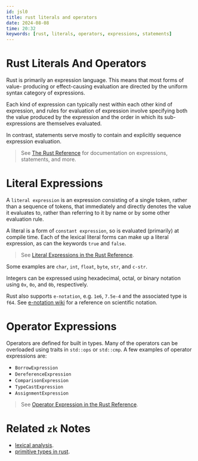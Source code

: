 ```yaml
---
id: jsl0
title: rust literals and operators
date: 2024-08-08
time: 20:32
keywords: [rust, literals, operators, expressions, statements] 
---
```


# Rust Literals And Operators 

Rust is primarily an expression language. This means that most forms of value-
producing or effect-causing evaluation are directed by the uniform syntax
category of expressions. 

Each kind of expression can typically nest within each other kind of expression,
and rules for evaluation of expression involve specifying both the value
produced by the expression and the order in which its sub-expressions are themselves
evaluated. 

In contrast, statements serve mostly to contain and explicitly sequence expression
evaluation. 

> See [The Rust Reference]() for documentation on expressions, statements, and more.

# Literal Expressions

A `literal expression` is an expression consisting of a single token, rather
than a sequence of tokens, that immediately and directly denotes the value
it evaluates to, rather than referring to it by name or by some other
evaluation rule. 

A literal is a form of `constant expression`, so is evaluated (primarily) at 
compile time. Each of the lexical literal forms can make up a literal
expression, as can the keywords `true` and `false`.

> See [Literal Expressions in the Rust Reference](https://doc.rust-lang.org/reference/expressions/literal-expr.html).

Some examples are `char`, `int`, `float`, `byte`, `str`, and `c-str`.

Integers can be expressed using hexadecimal, octal, or binary notation
using `0x`, `0o`, and `0b`, respectively. 

Rust also supports `e-notation`, e.g. `1e6`, `7.5e-4` and the associated
type is `f64`. See [e-notation wiki](https://en.wikipedia.org/wiki/Scientific_notation#E_notation) for a reference on scientific notation.

# Operator Expressions

Operators are defined for built in types. Many of the operators can be overloaded
using traits in `std::ops` or `std::cmp`. A few examples of operator expressions
are:

- `BorrowExpression`
- `DereferenceExpression`
- `ComparisonExpression`
- `TypeCastExpression`
- `AssignmentExpression`

> See [Operator Expression in the Rust Reference](https://doc.rust-lang.org/reference/expressions/operator-expr.html). 


# Related `zk` Notes

- [lexical analysis](d9rt%20lexical-analysis.md).
- [primitive types in rust](sqna%20primitive-types-in-rust.md).

